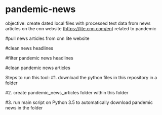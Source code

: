 # pandemic-news

objective: create dated local files with processed text data from news articles on the cnn website (https://lite.cnn.com/en) related to pandemic 

#pull news articles from cnn lite website

#clean news headlines

#filter pandemic news headlines

#clean pandemic news articles

Steps to run this tool:
#1. download the python files in this repository in a folder

#2. create pandemic_news_articles folder within this folder

#3. run main script on Python 3.5 to automatically download pandemic news in the folder 
